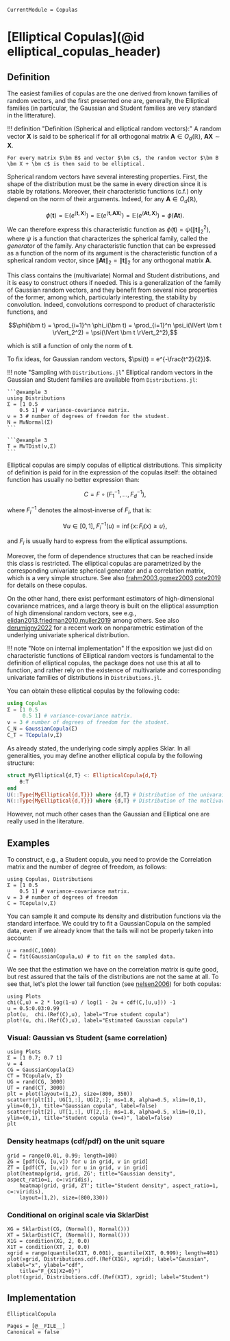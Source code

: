 ```@meta
CurrentModule = Copulas
```
# [Elliptical Copulas](@id elliptical_copulas_header)

## Definition

The easiest families of copulas are the one derived from known families of random vectors, and the first presented one are, generally, the Elliptical families (in particular, the Gaussian and Student families are very standard in the litterature). 

!!! definition "Definition (Spherical and elliptical random vectors):" 
    A random vector $\bm X$ is said to be spherical if for all orthogonal matrix $\bm A \in O_d(\mathbb R)$, $\bm A\bm X \sim \bm X$. 

    For every matrix $\bm B$ and vector $\bm c$, the random vector $\bm B \bm X + \bm c$ is then said to be elliptical.


Spherical random vectors have several interesting properties. First, the shape of the distribution must be the same in every direction since it is stable by rotations. Moreover, their characteristic functions (c.f.) only depend on the norm of their arguments. Indeed, for any $\bm A \in O_d(\mathbb R)$, 
```math
\phi(\bm t) = \mathbb E\left(e^{\langle \bm t, \bm X \rangle}\right)= \mathbb E\left(e^{\langle \bm t, \bm A\bm X \rangle}\right) = \mathbb E\left(e^{\langle \bm A\bm t, \bm X \rangle}\right) = \phi(\bm A\bm t).
```

We can therefore express this characteristic function as $\phi(\bm t) = \psi(\lVert \bm t \rVert_2^2)$, where $\psi$ is a function that characterizes the spherical family, called the *generator* of the family. Any characteristic function that can be expressed as a function of the norm of its argument is the characteristic function of a spherical random vector, since $\lVert \bm A \bm t \rVert_2 = \lVert \bm t \rVert_2$ for any orthogonal matrix $\bm A$. 

This class contains the (multivariate) Normal and Student distributions, and it is easy to construct others if needed. This is a generalization of the family of Gaussian random vectors, and they benefit from several nice properties of the former, among which, particularly interesting, the stability by convolution. Indeed, convolutions correspond to product of characteristic functions, and
```math
\phi(\bm t) = \prod_{i=1}^n \phi_i(\bm t) = \prod_{i=1}^n \psi_i(\lVert \bm t \rVert_2^2) = \psi(\lVert \bm t \rVert_2^2),
```
which is still a function of only the norm of $\bm t$. 

To fix ideas, for Gaussian random vectors, $\psi(t) = e^{-\frac{t^2}{2}}$.

!!! note "Sampling with `Distributions.jl`"
    Elliptical random vectors in the Gaussian and Student families are available from `Distributions.jl`:

    ```@example 3
    using Distributions
    Σ = [1 0.5
        0.5 1] # variance-covariance matrix.
    ν = 3 # number of degrees of freedom for the student.
    N = MvNormal(Σ)
    ```

    ```@example 3
    T = MvTDist(ν,Σ)
    ```



Elliptical copulas are simply copulas of elliptical distributions. This simplicity of definition is paid for in the expression of the copulas itself: the obtained function has usually no better expression than: 
```math
C = F \circ (F_1^{-1},...,F_d^{-1}),
```
where $F_i^{-1}$ denotes the almost-inverse of $F_i$, that is: 
```math
\forall u \in [0,1],\;F_i^{-1}(u) = \inf\left\{x :\, F_i(x) \ge u\right\},
```
and $F_i$ is usually hard to express from the elliptical assumptions.

Moreover, the form of dependence structures that can be reached inside this class is restricted. The elliptical copulas are parametrized by the corresponding univariate spherical generator and a correlation matrix, which is a very simple structure. See also [frahm2003,gomez2003,cote2019](@cite) for details on these copulas. 

On the other hand, there exist performant estimators of high-dimensional covariance matrices, and a large theory is built on the elliptical assumption of high dimensional random vectors, see e.g., [elidan2013,friedman2010,muller2019](@cite) among others. See also [derumigny2022](@cite) for a recent work on nonparametric estimation of the underlying univariate spherical distribution. 


!!! note "Note on internal implementation"
    If the exposition we just did on characteristic functions of Elliptical random vectors is fundamental to the definition of elliptical copulas, the package does not use this at all to function, and rather rely on the existence of multivariate and corresponding univariate families of distributions in `Distributions.jl`. 


You can obtain these elliptical copulas by the following code: 
```julia
using Copulas
Σ = [1 0.5
     0.5 1] # variance-covariance matrix.
ν = 3 # number of degrees of freedom for the student.
C_N = GaussianCopula(Σ)
C_T = TCopula(ν,Σ)
```

As already stated, the underlying code simply applies Sklar. In all generalities, you may define another elliptical copula by the following structure: 

```julia
struct MyElliptical{d,T} <: EllipticalCopula{d,T}
    θ:T
end
U(::Type{MyElliptical{d,T}}) where {d,T} # Distribution of the univaraite marginals, Normal() for the Gaussian case. 
N(::Type{MyElliptical{d,T}}) where {d,T} # Distribution of the mutlivariate random vector, MvNormal(\Sigma) for the Gaussian case. 
```

However, not much other cases than the Gaussian and Elliptical one are really used in the literature.

## Examples

To construct, e.g., a Student copula, you need to provide the Correlation matrix and the number of degree of freedom, as follows: 

```@example 4
using Copulas, Distributions
Σ = [1 0.5
    0.5 1] # variance-covariance matrix.
ν = 3 # number of degrees of freedom
C = TCopula(ν,Σ)
```

You can sample it and compute its density and distribution functions via the standard interface. We could try to fit a GaussianCopula on the sampled data, even if we already know that the tails will not be properly taken into account: 

```@example 4
u = rand(C,1000)
Ĉ = fit(GaussianCopula,u) # to fit on the sampled data. 
```

We see that the estimation we have on the correlation matrix is quite good, but rest assured that the tails of the distributions are not the same at all. To see that, let's plot the lower tail function (see [nelsen2006](@cite)) for both copulas: 

```@example 4
using Plots
chi(C,u) = 2 * log(1-u) / log(1 - 2u + cdf(C,[u,u])) -1
u = 0.5:0.03:0.99
plot(u,  chi.(Ref(C),u), label="True student copula")
plot!(u, chi.(Ref(Ĉ),u), label="Estimated Gaussian copula")
``` 

### Visual: Gaussian vs Student (same correlation)

```@example 4
using Plots
Σ = [1 0.7; 0.7 1]
ν = 4
CG = GaussianCopula(Σ)
CT = TCopula(ν, Σ)
UG = rand(CG, 3000)
UT = rand(CT, 3000)
plt = plot(layout=(1,2), size=(800, 350))
scatter!(plt[1], UG[1,:], UG[2,:]; ms=1.8, alpha=0.5, xlim=(0,1), ylim=(0,1), title="Gaussian copula", label=false)
scatter!(plt[2], UT[1,:], UT[2,:]; ms=1.8, alpha=0.5, xlim=(0,1), ylim=(0,1), title="Student copula (ν=4)", label=false)
plt
```

### Density heatmaps (cdf/pdf) on the unit square

```@example 4
grid = range(0.01, 0.99; length=100)
ZG = [pdf(CG, [u,v]) for u in grid, v in grid]
ZT = [pdf(CT, [u,v]) for u in grid, v in grid]
plot(heatmap(grid, grid, ZG'; title="Gaussian density", aspect_ratio=1, c=:viridis),
    heatmap(grid, grid, ZT'; title="Student density", aspect_ratio=1, c=:viridis),
    layout=(1,2), size=(800,330))
```

### Conditional on original scale via SklarDist

```@example 4
XG = SklarDist(CG, (Normal(), Normal()))
XT = SklarDist(CT, (Normal(), Normal()))
X1G = condition(XG, 2, 0.0)
X1T = condition(XT, 2, 0.0)
xgrid = range(quantile(X1T, 0.001), quantile(X1T, 0.999); length=401)
plot(xgrid, Distributions.cdf.(Ref(X1G), xgrid); label="Gaussian", xlabel="x", ylabel="cdf",
    title="F_{X1|X2=0}")
plot!(xgrid, Distributions.cdf.(Ref(X1T), xgrid); label="Student")
```

## Implementation

```@docs
EllipticalCopula
```


```@bibliography
Pages = [@__FILE__]
Canonical = false
```
